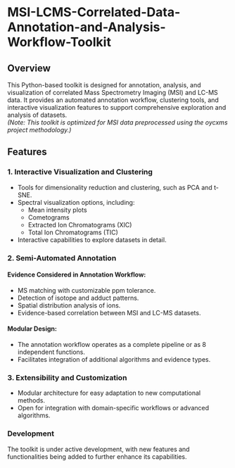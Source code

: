 # MSI-LCMS-Correlated-Data-Annotation-and-Analysis-Workflow-Toolkit

## Overview
This Python-based toolkit is designed for annotation, analysis, and visualization of correlated Mass Spectrometry Imaging (MSI) and LC-MS data. It provides an automated annotation workflow, clustering tools, and interactive visualization features to support comprehensive exploration and analysis of datasets.  
*(Note: This toolkit is optimized for MSI data preprocessed using the oycxms project methodology.)*

## Features

### 1. **Interactive Visualization and Clustering**
- Tools for dimensionality reduction and clustering, such as PCA and t-SNE.  
- Spectral visualization options, including:  
  - Mean intensity plots  
  - Cometograms  
  - Extracted Ion Chromatograms (XIC)  
  - Total Ion Chromatograms (TIC)  
- Interactive capabilities to explore datasets in detail.  

### 2. **Semi-Automated Annotation**
#### **Evidence Considered in Annotation Workflow**:
- MS matching with customizable ppm tolerance.  
- Detection of isotope and adduct patterns.  
- Spatial distribution analysis of ions.  
- Evidence-based correlation between MSI and LC-MS datasets.  

#### **Modular Design**:
- The annotation workflow operates as a complete pipeline or as 8 independent functions.  
- Facilitates integration of additional algorithms and evidence types.  

### 3. **Extensibility and Customization**
- Modular architecture for easy adaptation to new computational methods.  
- Open for integration with domain-specific workflows or advanced algorithms.  

### **Development**
The toolkit is under active development, with new features and functionalities being added to further enhance its capabilities.

